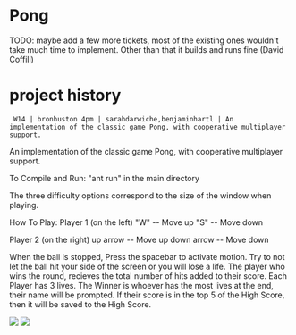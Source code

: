 Pong
==============

TODO: maybe add a few more tickets, most of the existing ones wouldn't take much time to implement.  Other than that it builds and runs fine (David Coffill)

project history
===============
```
 W14 | bronhuston 4pm | sarahdarwiche,benjaminhartl | An implementation of the classic game Pong, with cooperative multiplayer support.
```

An implementation of the classic game Pong, with cooperative multiplayer support.

To Compile and Run:
"ant run" in the main directory

The three difficulty options correspond to the size of the window when playing.

How To Play:
Player 1 (on the left)
  "W" -- Move up
  "S" -- Move down
  
Player 2 (on the right)
  up arrow -- Move up
  down arrow -- Move down
  
When the ball is stopped, Press the spacebar to activate motion.
Try to not let the ball hit your side of the screen or you will lose a life.
The player who wins the round, recieves the total number of hits added to their score.
Each Player has 3 lives.
The Winner is whoever has the most lives at the end, their name will be prompted.
If their score is in the top 5 of the High Score, then it will be saved to the High Score.

![](http://i.imgur.com/NAKKNhR.jpg)
![](http://i.imgur.com/gzozY47.jpg)

